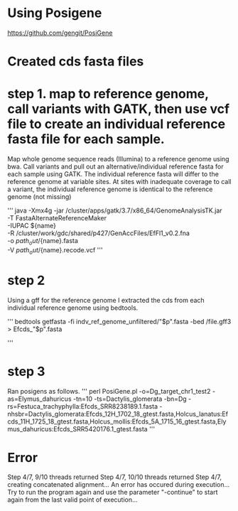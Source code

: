 # Using Posigene
https://github.com/gengit/PosiGene

# Created cds fasta files
# step 1. map to reference genome, call variants with GATK, then use vcf file to create an individual reference fasta file for each sample.
Map whole genome sequence reads (Illumina) to a reference genome using bwa. Call variants and pull out an alternative/individual reference fasta for each sample using GATK. The individual reference fasta will  differ to the reference genome at variable sites. At sites with inadequate coverage to call a variant, the individual reference genome is identical to the reference genome (not missing)

'''
java -Xmx4g -jar /cluster/apps/gatk/3.7/x86_64/GenomeAnalysisTK.jar \
     -T FastaAlternateReferenceMaker \
     -IUPAC ${name} \
     -R /cluster/work/gdc/shared/p427/GenAccFiles/EfFl1_v0.2.fna \
     -o ${path_out}/${name}.fasta \
     -V ${path_out}/${name}.recode.vcf 
'''
# step 2
Using a gff for the reference genome I extracted the cds from each individual reference genome using bedtools.

'''
bedtools getfasta -fi indv_ref_genome_unfiltered/"$p".fasta -bed /file.gff3 > Efcds_"$p".fasta

'''
# step 3
Ran posigens as follows.
'''
perl PosiGene.pl -o=Dg_target_chr1_test2 -as=Elymus_dahuricus -tn=10 -ts=Dactylis_glomerata -bn=Dg -rs=Festuca_trachyphylla:Efcds_SRR8238189.1.fasta  -nhsbr=Dactylis_glomerata:Efcds_12H_1702_18_gtest.fasta,Holcus_lanatus:Efcds_11H_1725_18_gtest.fasta,Holcus_mollis:Efcds_5A_1715_16_gtest.fasta,Elymus_dahuricus:Efcds_SRR5420176.1_gtest.fasta
'''

# Error
Step 4/7, 9/10 threads returned
Step 4/7, 10/10 threads returned
Step 4/7, creating concatenated alignment...
An error has occured during execution...
Try to run the program again and use the parameter "-continue" to start again from the last valid point of execution...

